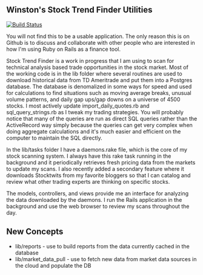 Winston's Stock Trend Finder Utilities
--------------------------------------

[![Build Status](https://travis-ci.org/wakproductions/tdameritrade_api.svg?branch=master)](https://travis-ci.org/wakproductions/tdameritrade_api)

You will not find this to be a usable application. The only reason this is on
Github is to discuss and collaborate with other people who are interested in
how I'm using Ruby on Rails as a finance tool.

Stock Trend Finder is a work in progress that I am using to scan for technical analysis 
based trade opportunities in the stock market. Most of the working code is in the lib 
folder where several routines are used to download historical data from TD Ameritrade 
and put them into a Postgres database. The database is denomalized in some ways for 
speed and used for calculations to find situations such as moving average breaks,
unusual volume patterns, and daily gap ups/gap downs on a universe of 4500 stocks.
I most actively update import_daily_quotes.rb and sql_query_strings.rb as I tweak
my trading strategies. You will probably notice that many of the queries are run
as direct SQL queries rather than the ActiveRecord way simply because the queries
can get very complex when doing aggregate calculations and it's much easier
and efficient on the computer to maintain the SQL directly.

In the lib/tasks folder I have a daemons.rake file, which is the core of my stock
scanning system. I always have this rake task running in the background and it
periodically retrieves fresh pricing data from the markets to update my scans.
I also recently added a secondary feature where it downloads Stocktwits from my
favorite bloggers so that I can catalog and review what other trading experts
are thinking on specific stocks.

The models, controllers, and views provide me an interface for analyzing the
data downloaded by the daemons. I run the Rails application in the background
and use the web browser to review my scans throughout the day.

## New Concepts

* lib/reports - use to build reports from the data currently cached in the database
* lib/market_data_pull - use to fetch new data from market data sources in the cloud and populate the DB


